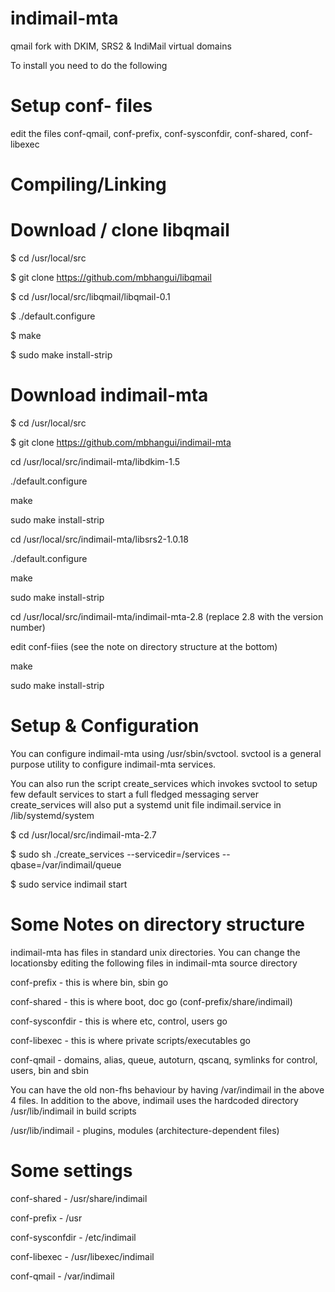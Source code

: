 # indimail-mta
qmail fork with DKIM, SRS2 &amp; IndiMail virtual domains

To install you need to do the following

# Setup conf- files

edit the files conf-qmail, conf-prefix, conf-sysconfdir, conf-shared, conf-libexec

# Compiling/Linking

# Download / clone libqmail

 $ cd /usr/local/src
 
 $ git clone https://github.com/mbhangui/libqmail
 
 $ cd /usr/local/src/libqmail/libqmail-0.1
 
 $ ./default.configure
 
 $ make
 
 $ sudo make install-strip
   
# Download indimail-mta

$ cd /usr/local/src
 
$ git clone https://github.com/mbhangui/indimail-mta


cd /usr/local/src/indimail-mta/libdkim-1.5

./default.configure

make

sudo make install-strip


cd /usr/local/src/indimail-mta/libsrs2-1.0.18

./default.configure

make

sudo make install-strip


cd /usr/local/src/indimail-mta/indimail-mta-2.8 (replace 2.8 with the version number)

edit conf-fiies (see the note on directory structure at the bottom)

make

sudo make install-strip


# Setup & Configuration
You can configure indimail-mta using /usr/sbin/svctool. svctool is a general purpose utility to configure indimail-mta services.

You can also run the script create_services which invokes svctool to setup few default services to start a full fledged messaging server create_services will also put a systemd unit file indimail.service in /lib/systemd/system


$ cd /usr/local/src/indimail-mta-2.7

$ sudo sh ./create_services --servicedir=/services --qbase=/var/indimail/queue

$ sudo service indimail start

Some Notes on directory structure
=================================
indimail-mta has files in standard unix directories. You can change
the locationsby editing the following files in indimail-mta source
directory

conf-prefix       - this is where bin, sbin go

conf-shared       - this is where boot, doc go (conf-prefix/share/indimail)

conf-sysconfdir   - this is where etc, control, users go

conf-libexec      - this is where private scripts/executables go

conf-qmail        - domains, alias, queue, autoturn, qscanq, symlinks
                    for control, users, bin and sbin

You can have the old non-fhs behaviour by having /var/indimail in the
above 4 files. In addition to the above, indimail uses the hardcoded
directory /usr/lib/indimail in build scripts

/usr/lib/indimail - plugins, modules (architecture-dependent files)

# Some settings

conf-shared       - /usr/share/indimail

conf-prefix       - /usr

conf-sysconfdir   - /etc/indimail

conf-libexec      - /usr/libexec/indimail

conf-qmail        - /var/indimail
